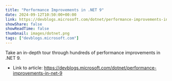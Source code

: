 ```yaml
---
title: "Performance Improvements in .NET 9"
date: 2024-09-12T10:50:00+00:00
link: https://devblogs.microsoft.com/dotnet/performance-improvements-in-net-9
showShare: false
showReadTime: false
thumbnail: images/dotnet.png
tags: ["devblogs.microsoft.com"]
---
```

Take an in-depth tour through hundreds of performance improvements in .NET 9.

- Link to article: https://devblogs.microsoft.com/dotnet/performance-improvements-in-net-9